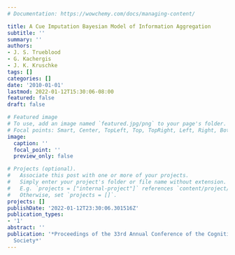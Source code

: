 ```yaml
---
# Documentation: https://wowchemy.com/docs/managing-content/

title: A Cue Imputation Bayesian Model of Information Aggregation
subtitle: ''
summary: ''
authors:
- J. S. Trueblood
- G. Kachergis
- J. K. Kruschke
tags: []
categories: []
date: '2010-01-01'
lastmod: 2022-01-12T15:30:06-08:00
featured: false
draft: false

# Featured image
# To use, add an image named `featured.jpg/png` to your page's folder.
# Focal points: Smart, Center, TopLeft, Top, TopRight, Left, Right, BottomLeft, Bottom, BottomRight.
image:
  caption: ''
  focal_point: ''
  preview_only: false

# Projects (optional).
#   Associate this post with one or more of your projects.
#   Simply enter your project's folder or file name without extension.
#   E.g. `projects = ["internal-project"]` references `content/project/deep-learning/index.md`.
#   Otherwise, set `projects = []`.
projects: []
publishDate: '2022-01-12T23:30:06.301516Z'
publication_types:
- '1'
abstract: ''
publication: '*Proceedings of the 33rd Annual Conference of the Cognitive Science
  Society*'
---
```

